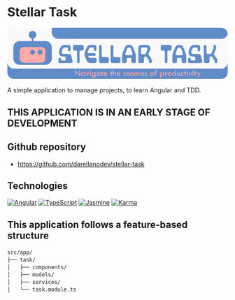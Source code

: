 # Stellar Task

![stellar task banner](https://github.com/darellanodev/stellar-task/blob/main/img_github_readme/banner.png?raw=true)

A simple application to manage projects, to learn Angular and TDD.

## THIS APPLICATION IS IN AN EARLY STAGE OF DEVELOPMENT

## Github repository

- <https://github.com/darellanodev/stellar-task>

## Technologies

[![Angular](https://img.shields.io/badge/Angular-DD0031?style=flat&logo=angular&logoColor=white)](https://angular.io)
[![TypeScript](https://img.shields.io/badge/TypeScript-3178C6?style=flat&logo=typescript&logoColor=white)](https://www.typescriptlang.org)
[![Jasmine](https://img.shields.io/badge/Jasmine-8A4182?style=flat&logo=jasmine&logoColor=white)](https://jasmine.github.io)
[![Karma](https://img.shields.io/badge/Karma-005A9C?style=flat&logo=karma&logoColor=white)](https://karma-runner.github.io)

## This application follows a feature-based structure

```bash
src/app/
├── task/
│   ├── components/
│   ├── models/
│   ├── services/
│   └── task.module.ts
```
